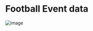 # Football Event data
![image](https://user-images.githubusercontent.com/92696290/146623399-918846c3-fbd6-47df-b975-ffa56155855c.png)
